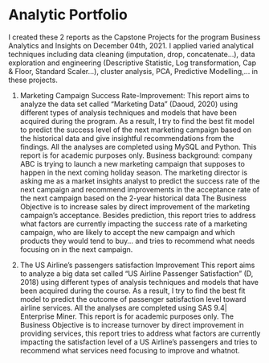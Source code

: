 ﻿# Analytic Portfolio
 
I created these 2 reports as the Capstone Projects for the program Business Analytics and Insights on December 04th, 2021. 
I applied varied analytical techniques including data cleaning (imputation, drop, concatenate...), data exploration and engineering (Descriptive Statistic, Log transformation, Cap & Floor, Standard Scaler...), cluster analysis, PCA, Predictive Modelling,... in these projects.

1. Marketing Campaign Success Rate-Improvement:
This report aims to analyze the data set called “Marketing Data” (Daoud, 2020) using different types of analysis techniques and models that have been acquired during the program. As a result, I try to find the best fit model to predict the success level of the next marketing campaign based on the historical data and give insightful recommendations from the findings. All the analyses are completed using MySQL and Python. This report is for academic purposes only.
Business background: company ABC is trying to launch a new marketing campaign that supposes to happen in the next coming holiday season. The marketing director is asking me as a market insights analyst to predict the success rate of the next campaign and recommend improvements in the acceptance rate of the next campaign based on the 2-year historical data 
The Business Objective is to increase sales by direct improvement of the marketing campaign’s acceptance. Besides prediction, this report tries to address what factors are currently impacting the success rate of a marketing campaign, who are likely to accept the new campaign and which products they would tend to buy… and tries to recommend what needs focusing on in the next campaign.

2. The US Airline’s passengers satisfaction Improvement
This report aims to analyze a big data set called “US Airline Passenger Satisfaction” (D, 2018) using different types of analysis techniques and models that have been acquired during the course. As a result, I try to find the best fit model to predict the outcome of passenger satisfaction level toward airline services. All the analyses are completed using SAS 9.4| Enterprise Miner. This report is for academic purposes only.
The Business Objective is to increase turnover by direct improvement in providing services, this report tries to address what factors are currently impacting the satisfaction level of a US Airline’s passengers and tries to recommend what services need focusing to improve and whatnot.
